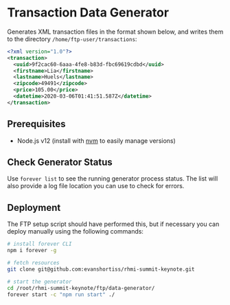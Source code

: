 # Transaction Data Generator

Generates XML transaction files in the format shown below, and writes them
to the directory `/home/ftp-user/transactions`:

```xml
<?xml version="1.0"?>
<transaction>
  <uuid>9f2cac60-6aaa-4fe8-b83d-fbc69619cdbd</uuid>
  <firstname>Lia</firstname>
  <lastname>Huels</lastname>
  <zipcode>49491</zipcode>
  <price>105.00</price>
  <datetime>2020-03-06T01:41:51.587Z</datetime>
</transaction>
```

## Prerequisites

* Node.js v12 (install with [nvm](https://github.com/nvm-sh/nvm) to easily manage versions)

## Check Generator Status

Use `forever list` to see the running generator process status. The list will
also provide a log file location you can use to check for errors.

## Deployment

The FTP setup script should have performed this, but if necessary you can
deploy manually using the following commands:

```bash
# install forever CLI
npm i forever -g

# fetch resources
git clone git@github.com:evanshortiss/rhmi-summit-keynote.git

# start the generator
cd /root/rhmi-summit-keynote/ftp/data-generator/
forever start -c "npm run start" ./
```
